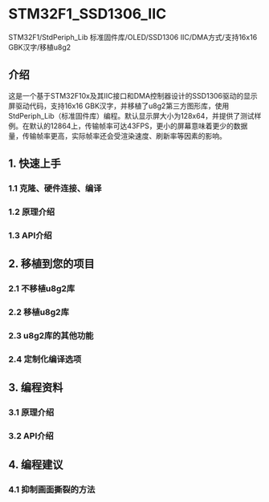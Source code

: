 # STM32F1\_SSD1306\_IIC

STM32F1/StdPeriph_Lib 标准固件库/OLED/SSD1306 IIC/DMA方式/支持16x16 GBK汉字/移植u8g2

## 介绍

这是一个基于STM32F10x及其IIC接口和DMA控制器设计的SSD1306驱动的显示屏驱动代码，支持16x16 GBK汉字，并移植了u8g2第三方图形库，使用StdPeriph_Lib（标准固件库）编程。默认显示屏大小为128x64，并提供了测试样例。在默认的12864上，传输帧率可达43FPS，更小的屏幕意味着更少的数据量，传输帧率更高，实际帧率还会受渲染速度、刷新率等因素的影响。

## 1. 快速上手 
### 1.1 克隆、硬件连接、编译
### 1.2 原理介绍
### 1.3 API介绍
## 2. 移植到您的项目
### 2.1 不移植u8g2库
### 2.2 移植u8g2库
### 2.3 u8g2库的其他功能
### 2.4 定制化编译选项
## 3. 编程资料
### 3.1 原理介绍
### 3.2 API介绍
## 4. 编程建议
### 4.1 抑制画面撕裂的方法